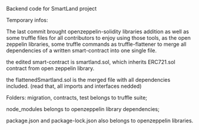 Backend code for SmartLand project

Temporary infos:

The last commit brought openzeppelin-solidity libraries addition as well as some truffle files for all contributors to enjoy using those tools, as the open zeppelin libraries, some truffle commands as truffle-flattener to merge all dependencies of a written smart-contract into one single file.

the edited smart-contract is smartland.sol, which inherits ERC721.sol contract from open zeppelin library.

the flattenedSmartland.sol is the merged file with all dependencies included. (read that, all imports and interfaces nedded)

Folders:
migration, contracts, test belongs to truffle suite;

node_modules belongs to openzeppelin library dependencies;

package.json and package-lock.json also belongs to openzeppelin libraries.
